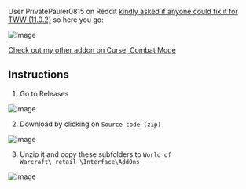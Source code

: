 User PrivatePauler0815 on Reddit [kindly asked if anyone could fix it for TWW (11.0.2)](https://www.reddit.com/r/wow/comments/1eudvgv/luaerror_ellipsis_addon/) so here you go: 

![image](https://github.com/user-attachments/assets/e44362e6-c395-4c31-ae51-535962a150e8)


[Check out my other addon on Curse, Combat Mode](https://www.curseforge.com/wow/addons/combat-mode)


## Instructions
1. Go to Releases
   
![image](https://github.com/user-attachments/assets/9280c669-7770-40cc-80ce-414475533ea0)

2. Download by clicking on ``Source code (zip)``
   
![image](https://github.com/user-attachments/assets/50dccbab-2dbb-4594-9ab5-b21b2c6eaa1d)

3. Unzip it and copy these subfolders to ``World of Warcraft\_retail_\Interface\AddOns``
   
![image](https://github.com/user-attachments/assets/28733489-27a3-461a-8e17-d54f81486044)
